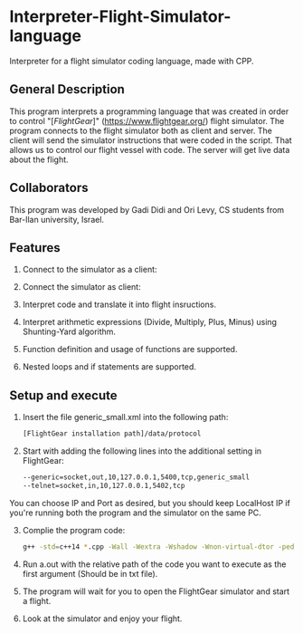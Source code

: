 # Interpreter-Flight-Simulator-language
Interpreter for a flight simulator coding language, made with CPP. 

## General Description

This program interprets a programming language that was created in order to control "[_FlightGear_]" (https://www.flightgear.org/) flight simulator. 
The program connects to the flight simulator both as client and server.
The client will send the simulator instructions that were coded in the script. That allows us to control our flight vessel with code.
The server will get live data about the flight. 

## Collaborators

This program was developed by Gadi Didi and Ori Levy, CS students from Bar-Ilan university, Israel.


## Features

1. Connect to the simulator as a client:

2. Connect the simulator as client:

3. Interpret code and translate it into flight insructions.

4. Interpret arithmetic expressions (Divide, Multiply, Plus, Minus) using Shunting-Yard algorithm.

5. Function definition and usage of functions are supported. 

6. Nested loops and if statements are supported.


## Setup and execute

1. Insert the file generic_small.xml into the following path:
    ```bash
    [FlightGear installation path]/‫‪data/protocol
    ```

2. Start with adding the following lines into the additional setting in FlightGear:

    ```bash
    --generic=socket,out,10,127.0.0.1,5400,tcp,generic_small
    --telnet=socket,in,10,127.0.0.1,5402,tcp
    ```
You can choose IP and Port as desired, but you should keep LocalHost IP if you're running both the program and the simulator on the same PC.

3. Complie the program code:

    ```bash
    g++ -std=c++14 *.cpp -Wall -Wextra -Wshadow -Wnon-virtual-dtor -pedantic -o a.out
    ```

4. Run a.out with the relative path of the code you want to execute as the first argument (Should be in txt file).

5. The program will wait for you to open the FlightGear simulator and start a flight.

6. Look at the simulator and enjoy your flight.

